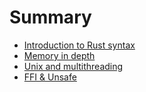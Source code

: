 # Summary

- [Introduction to Rust syntax](./rust-syntax.md)
- [Memory in depth](./ownership-borrowing.md)
- [Unix and multithreading](./unix-multithreading.md)
- [FFI & Unsafe](./ffi-unsafe.md)
